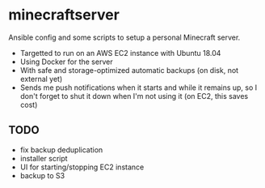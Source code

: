# minecraftserver

Ansible config and some scripts to setup a personal Minecraft server.

- Targetted to run on an AWS EC2 instance with Ubuntu 18.04
- Using Docker for the server
- With safe and storage-optimized automatic backups (on disk, not external yet)
- Sends me push notifications when it starts and while it remains up, so I don't forget to shut it down when I'm not using it (on EC2, this saves cost)

## TODO

- fix backup deduplication
- installer script
- UI for starting/stopping EC2 instance
- backup to S3
